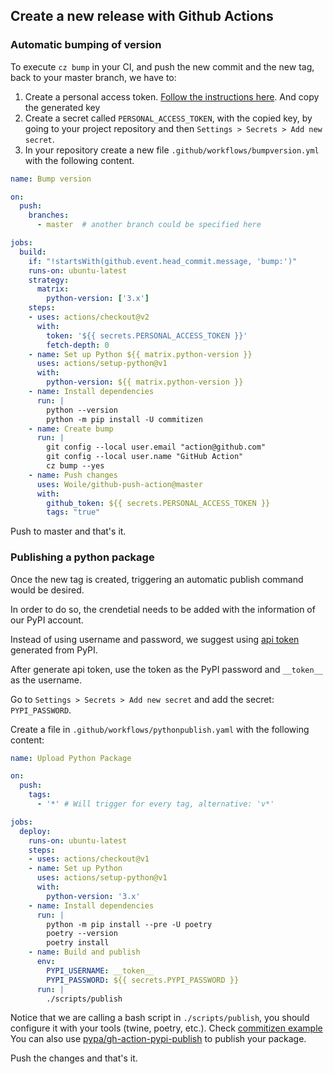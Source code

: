 ## Create a new release with Github Actions

### Automatic bumping of version

To execute `cz bump` in your CI, and push the new commit and
the new tag, back to your master branch, we have to:
1. Create a personal access token. [Follow the instructions here](https://help.github.com/en/github/authenticating-to-github/creating-a-personal-access-token-for-the-command-line#creating-a-token). And copy the generated key
2. Create a secret called `PERSONAL_ACCESS_TOKEN`, with the copied key, by going to your
project repository and then `Settings > Secrets > Add new secret`.
3. In your repository create a new file `.github/workflows/bumpversion.yml`
with the following content.

```yaml
name: Bump version

on:
  push:
    branches:
      - master  # another branch could be specified here

jobs:
  build:
    if: "!startsWith(github.event.head_commit.message, 'bump:')"
    runs-on: ubuntu-latest
    strategy:
      matrix:
        python-version: ['3.x']
    steps:
    - uses: actions/checkout@v2
      with:
        token: '${{ secrets.PERSONAL_ACCESS_TOKEN }}'
        fetch-depth: 0
    - name: Set up Python ${{ matrix.python-version }}
      uses: actions/setup-python@v1
      with:
        python-version: ${{ matrix.python-version }}
    - name: Install dependencies
      run: |
        python --version
        python -m pip install -U commitizen
    - name: Create bump
      run: |
        git config --local user.email "action@github.com"
        git config --local user.name "GitHub Action"
        cz bump --yes
    - name: Push changes
      uses: Woile/github-push-action@master
      with:
        github_token: ${{ secrets.PERSONAL_ACCESS_TOKEN }}
        tags: "true"
```

Push to master and that's it.

### Publishing a python package

Once the new tag is created, triggering an automatic publish command would be desired.

In order to do so, the crendetial needs to be added with the information of our PyPI account.

Instead of using username and password, we suggest using [api token](https://pypi.org/help/#apitoken) generated from PyPI.

After generate api token, use the token as the PyPI password and `__token__` as the username.

Go to `Settings > Secrets > Add new secret` and add the secret: `PYPI_PASSWORD`.

Create a file in `.github/workflows/pythonpublish.yaml` with the following content:

```yaml
name: Upload Python Package

on:
  push:
    tags:
      - '*' # Will trigger for every tag, alternative: 'v*'

jobs:
  deploy:
    runs-on: ubuntu-latest
    steps:
    - uses: actions/checkout@v1
    - name: Set up Python
      uses: actions/setup-python@v1
      with:
        python-version: '3.x'
    - name: Install dependencies
      run: |
        python -m pip install --pre -U poetry
        poetry --version
        poetry install
    - name: Build and publish
      env:
        PYPI_USERNAME: __token__
        PYPI_PASSWORD: ${{ secrets.PYPI_PASSWORD }}
      run: |
        ./scripts/publish
```

Notice that we are calling a bash script in `./scripts/publish`, you should configure it with your tools (twine, poetry, etc.). Check [commitizen example](https://github.com/commitizen-tools/commitizen/blob/master/scripts/publish)
You can also use [pypa/gh-action-pypi-publish](https://github.com/pypa/gh-action-pypi-publish) to publish your package.

Push the changes and that's it.
